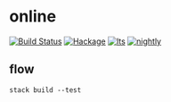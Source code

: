 online
===

[![Build Status](https://travis-ci.org/tonyday567/online.svg)](https://travis-ci.org/tonyday567/online) [![Hackage](https://img.shields.io/hackage/v/online.svg)](https://hackage.haskell.org/package/online) [![lts](https://www.stackage.org/package/online/badge/lts)](http://stackage.org/lts/package/online) [![nightly](https://www.stackage.org/package/online/badge/nightly)](http://stackage.org/nightly/package/online) 

flow
----

```
stack build --test
```
